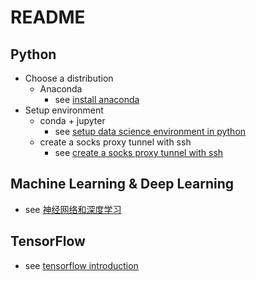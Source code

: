 # README

## Python

- Choose a distribution
    - Anaconda
        - see [install anaconda](install-anaconda.md)
- Setup environment
    - conda + jupyter
        - see [setup data science environment in python](setup-data-science-environment-in-python.md)
    - create a socks proxy tunnel with ssh
        - see [create a socks proxy tunnel with ssh](create-a-socks-proxy-tunnel-with-ssh.md)

## Machine Learning & Deep Learning

- see [神经网络和深度学习](https://mooc.study.163.com/course/2001281002?tid=2001392029#/info)

## TensorFlow

- see [tensorflow introduction](https://github.com/uchuhimo/ml-and-tf-setup/blob/master/tensorflow_introduction_seminar_2017.10.26.pptx)
